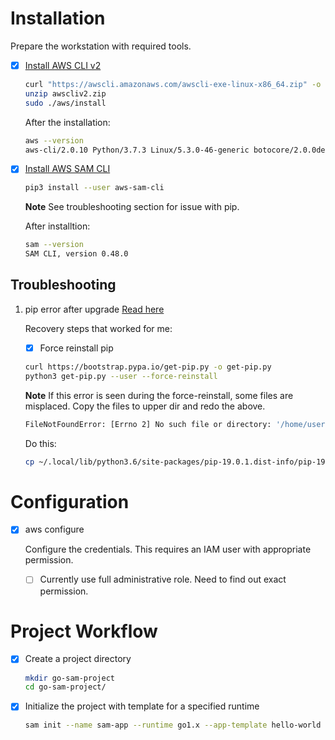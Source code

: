 

# Installation
Prepare the workstation with required tools.

* [x] [Install AWS CLI v2](https://docs.aws.amazon.com/cli/latest/userguide/install-cliv2-linux.html)
  ```bash
  curl "https://awscli.amazonaws.com/awscli-exe-linux-x86_64.zip" -o "awscliv2.zip"
  unzip awscliv2.zip
  sudo ./aws/install
  ```
  After the installation:
  ```bash
  aws --version
  aws-cli/2.0.10 Python/3.7.3 Linux/5.3.0-46-generic botocore/2.0.0dev14
  ```

* [x] [Install AWS SAM CLI](
https://docs.aws.amazon.com/serverless-application-model/latest/developerguide/serverless-sam-cli-install-linux.html)
  ```bash
  pip3 install --user aws-sam-cli
  ```
  __Note__ See troubleshooting section for issue with pip.

  After installtion:
  ```bash
  sam --version
  SAM CLI, version 0.48.0
  ```
## Troubleshooting
1. pip error after upgrade
   [Read here](https://askubuntu.com/questions/1025189/pip-is-not-working-importerror-no-module-named-pip-internal)

   Recovery steps that worked for me:
   * [x] Force reinstall pip
    ```bash
    curl https://bootstrap.pypa.io/get-pip.py -o get-pip.py
    python3 get-pip.py --user --force-reinstall
    ```
    __Note__ If this error is seen during the force-reinstall, some files are misplaced. Copy the files to upper dir and redo the above.
    ```bash
    FileNotFoundError: [Errno 2] No such file or directory: '/home/user/.local/lib/python3.6/site-packages/pip-19.0.1.dist-info/METADATA'
    ```
    
    Do this:
    ```bash
    cp ~/.local/lib/python3.6/site-packages/pip-19.0.1.dist-info/pip-19.0.1.dist-info/* ~/.local/lib/python3.6/site-packages/pip-19.0.1.dist-info/
    ```

# Configuration

* [x] aws configure
  
  Configure the credentials.
  This requires an IAM user with appropriate permission.
  * [ ] Currently use full administrative role. Need to find out exact permission.

# Project Workflow

* [x] Create a project directory
  ```bash
  mkdir go-sam-project
  cd go-sam-project/
  ```
* [x] Initialize the project with template for a specified runtime
  ```bash
  sam init --name sam-app --runtime go1.x --app-template hello-world
  ```


